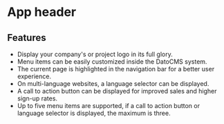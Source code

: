 # App header

## Features

- Display your company's or project logo in its full glory.
- Menu items can be easily customized inside the DatoCMS system.
- The current page is highlighted in the navigation bar for a better user experience.
- On multi-language websites, a language selector can be displayed.
- A call to action button can be displayed for improved sales and higher sign-up rates.
- Up to five menu items are supported, if a call to action button or language selector is displayed, the maximum is three.